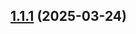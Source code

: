 ## [1.1.1](https://github.com/dixdiydiz/unplugin-comment-mock/compare/v1.1.0...v1.1.1) (2025-03-24)



